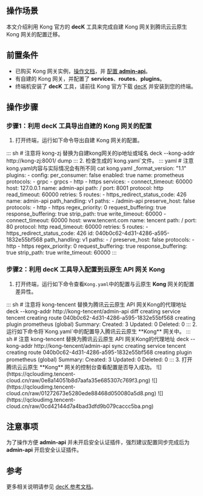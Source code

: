 ## 操作场景

本文介绍利用 Kong 官方的 **decK** 工具来完成自建 Kong 网关到腾讯云云原生 Kong 网关的配置迁移。

## 前置条件

- 已购买 Kong 网关实例，[操作文档](https://cloud.tencent.com/document/product/1364/72495)，并 [配置 **admin-api**](https://cloud.tencent.com/document/product/1364/73237)。
- 有自建的 Kong 网关，并配置了 **services**、**routes**、**plugins**。
- 终端机安装了 **decK** 工具，请前往 Kong 官方下载 [decK](https://docs.konghq.com/deck/latest/installation/) 并安装到您的终端。

## 操作步骤

### 步骤1：利用 decK 工具导出自建的 Kong 网关的配置

1. 打开终端，运行如下命令导出自建 Kong 网关的配置。
<dx-codeblock>
:::  sh
# 注意将 kong-zj 替换为自建kong网关的ip地址或域名
deck --kong-addr http://kong-zj:8001/ dump
:::
</dx-codeblock>
2. 检查生成的`kong.yaml`文件。
<dx-codeblock>
:::  yaml
# 注意kong.yaml内容与实际情况会有所不同
cat kong.yaml
_format_version: "1.1"
plugins:
- config:
    per_consumer: false
  enabled: true
  name: prometheus
  protocols:
  - grpc
  - grpcs
  - http
  - https
services:
- connect_timeout: 60000
  host: 127.0.0.1
  name: admin-api
  path: /
  port: 8001
  protocol: http
  read_timeout: 60000
  retries: 5
  routes:
  - https_redirect_status_code: 426
    name: admin-api
    path_handling: v1
    paths:
    - /admin-api
    preserve_host: false
    protocols:
    - http
    - https
    regex_priority: 0
    request_buffering: true
    response_buffering: true
    strip_path: true
  write_timeout: 60000
- connect_timeout: 60000
  host: www.tencent.com
  name: tencent
  path: /
  port: 80
  protocol: http
  read_timeout: 60000
  retries: 5
  routes:
  - https_redirect_status_code: 426
    id: 040b0c62-4d31-4286-a595-1832e55bf568
    path_handling: v1
    paths:
    - /
    preserve_host: false
    protocols:
    - http
    - https
    regex_priority: 0
    request_buffering: true
    response_buffering: true
    strip_path: true
  write_timeout: 60000
:::
</dx-codeblock>


### 步骤2：利用 decK 工具导入配置到云原生 API 网关 Kong

1. 打开终端，运行如下命令查看`Kong.yaml`中的配置与云原生 **Kong** 网关的配置差异性。
<dx-codeblock>
:::  sh
# 注意将 kong-tencent 替换为腾讯云云原生 API 网关Kong的代理地址
deck --kong-addr http://kong-tencent/admin-api diff
creating service tencent
creating route 040b0c62-4d31-4286-a595-1832e55bf568
creating plugin prometheus (global)
Summary:
  Created: 3
  Updated: 0
  Deleted: 0
:::
</dx-codeblock>
2. 运行如下命令将`Kong.yaml`中的配置导入腾讯云云原生 **Kong** 网关中。
<dx-codeblock>
:::  sh
# 注意 kong-tencent 替换为腾讯云云原生 API 网关Kong的代理地址
deck --kong-addr http://kong-tencent/admin-api sync
creating service tencent
creating route 040b0c62-4d31-4286-a595-1832e55bf568
creating plugin prometheus (global)
Summary:
  Created: 3
  Updated: 0
  Deleted: 0
:::
</dx-codeblock>
3. 打开腾讯云云原生 **Kong** 网关的控制台查看配置是否导入成功。
![](https://qcloudimg.tencent-cloud.cn/raw/0e8a14051b8d7aafa35e685307c769f3.png)
![](https://qcloudimg.tencent-cloud.cn/raw/01272673e5280ede88468d050080a5d8.png)
![](https://qcloudimg.tencent-cloud.cn/raw/0cd42144d7a4bad3dfd9b079caccc5ba.png)

## 注意事项
为了操作方便 **admin-api** 并未开启安全认证插件，强烈建议配置同步完成后为 **admin-api** 开启安全认证插件。

## 参考
更多相关说明请参见 [decK 参考文档](https://docs.konghq.com/deck/)。

